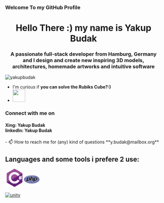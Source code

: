### Welcome To my GitHub Profile ### 
<h1 align="center">Hello There :) my name is Yakup Budak</h1>
<h3 align="center">A passionate full-stack developer from Hamburg, Germany <br>
and I design and create new inspiring 3D models, architectures, homemade artworks and intuitive software 
</h3>

<p align="left"> <img src="https://komarev.com/ghpvc/?username=yakupbudak&label=Profile%20views&color=0e75b6&style=flat" alt="yakupbudak" /> </p>


- I'm curious if **you can solve the Rubiks Cube?:)**
- <img src="https://5.imimg.com/data5/WI/DO/HV/SELLER-31836682/shengshou-moyo-magic-rubik-cube-3x3-puzzle-educational-toy-500x500-500x500.jpg" alt="" width="40" height="40"/>

<h3 align="left">Connect with me on </h3>
<h4 align="left">Xing: Yakup Budak <br> linkedIn: Yakup Budak</h4>
- 📫 How to reach me for (any) kind of questions **y.budak@mailbox.org**
<p align="left">
</p>

<h2 align="left">Languages and some tools i prefere 2 use:</h2>
<img src="https://raw.githubusercontent.com/devicons/devicon/master/icons/csharp/csharp-original.svg" alt="csharp" width="60" height="60"/><img src="https://raw.githubusercontent.com/devicons/devicon/master/icons/php/php-original.svg" alt="php" width="50" height="50"/> <p align="left">  <a href="https://unity.com/" target="_blank" rel="noreferrer"> <img src="https://www.vectorlogo.zone/logos/unity3d/unity3d-icon.svg" alt="unity" width="40" height="40"/> 


